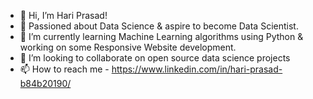 - 👋 Hi, I’m Hari Prasad!
- 👀 Passioned about Data Science & aspire to become Data Scientist.
- 🌱 I’m currently learning Machine Learning algorithms using Python & working on some Responsive Website development.
- 💞️ I’m looking to collaborate on open source data science projects
- 📫 How to reach me - https://www.linkedin.com/in/hari-prasad-b84b20190/

<!---
HariPrasad-1999/HariPrasad-1999 is a ✨ special ✨ repository because its `README.md` (this file) appears on your GitHub profile.
You can click the Preview link to take a look at your changes.
--->
